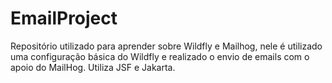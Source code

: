 # EmailProject
Repositório utilizado para aprender sobre Wildfly e Mailhog, nele é utilizado uma configuração básica do Wildfly e realizado o envio de emails com o apoio do MailHog. Utiliza JSF e Jakarta.
